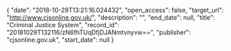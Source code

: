 {
  "date": "2018-10-29T13:21:16.024432", 
  "open_access": false, 
  "target_url": "http://www.cjsonline.gov.uk/", 
  "description": "", 
  "end_date": null, 
  "title": "Criminal Justice System", 
  "record_id": "20181029T132116/zN6fhTUqDfjDJANmtvnyvw==", 
  "publisher": "cjsonline.gov.uk", 
  "start_date": null
}

